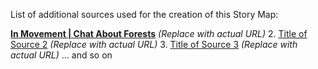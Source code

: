 List of additional sources used for the creation of this Story Map:

[**In Movement | Chat About Forests**](URL_of_Forest_Article)  *(Replace with actual URL)*
2.  [Title of Source 2](URL_of_Source_2) *(Replace with actual URL)*
3.  [Title of Source 3](URL_of_Source_3) *(Replace with actual URL)*
 ... and so on
